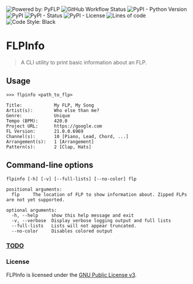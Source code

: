 ![Powered by: PyFLP](https://img.shields.io/badge/powered%20by-PyFLP-blue)
![GitHub Workflow Status](https://img.shields.io/github/workflow/status/demberto/flpinfo/Build%20&%20Publish)
![PyPI - Python Version](https://img.shields.io/pypi/pyversions/flpinfo)
![PyPI](https://img.shields.io/pypi/v/flpinfo)
![PyPI - Status](https://img.shields.io/pypi/status/flpinfo)
![PyPI - License](https://img.shields.io/pypi/l/flpinfo)
![Lines of code](https://img.shields.io/tokei/lines/github/demberto/flpinfo)
![Code Style: Black](https://img.shields.io/badge/code%20style-black-black)

# FLPInfo

> A CLI utility to print basic information about an FLP.

## Usage

```
>>> flpinfo <path_to_flp>

Title:            My FLP, My Song
Artist(s):        Who else than me?
Genre:            Unique
Tempo (BPM):      420.0
Project URL:      https://google.com
FL Version:       21.0.0.6969
Channel(s):       10 [Piano, Lead, Chord, ...]
Arrangement(s):   1 [Arrangement]
Pattern(s):       2 [Clap, Hats]
```

## Command-line options

```
flpinfo [-h] [-v] [--full-lists] [--no-color] flp

positional arguments:
  flp     The location of FLP to show information about. Zipped FLPs are not yet supported.

optional arguments:
  -h, --help     show this help message and exit
  -v, --verbose  Display verbose logging output and full lists
  --full-lists   Lists will not appear truncated.
  --no-color     Disables colored output
```

### [TODO](TODO.md)

### License

FLPInfo is licensed under the [GNU Public License v3](https://www.gnu.org/licenses/gpl-3.0.en.html).
